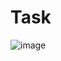 # Task
![image](https://github.com/Ziad-El3assal/Task/assets/84142720/96a50740-9814-42bc-bc35-a2b352703035)
